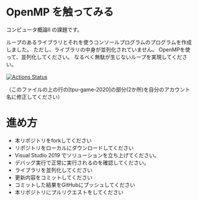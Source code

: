 # OpenMP を触ってみる
コンピュータ概論II の課題です。


ループのあるライブラリとそれを使うコンソールプログラムのプログラムを作成しました。
ただし、ライブラリの中身が並列化されていません。
OpenMPを使って、並列化してください。
なるべく無駄が生じないループを実現してください。

[![Actions Status](https://github.com/tpu-game-2020/comp2_5_OpenMP/workflows/MSTest/badge.svg)](https://github.com/tpu-game-2020/comp2_5_OpenMP/actions)　

（このファイルの上の行の[tpu-game-2020]の部分(2か所)を自分のアカウント名に修正してください）


# 進め方
* 本リポジトリをforkしてください
* リポジトリをローカルにダウンロードしてください
* Visual Studio 2019 でソリューションを立ち上げてください。
* デバッグ実行で正常に実行されるのを確認してください。
* ライブラリを並列化してください
* 更新内容をコミットしてください
* コミットした結果をGitHubにプッシュしてください
* 本リポジトリにプルリクエストをしてください
